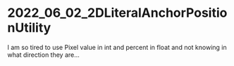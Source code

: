 # 2022_06_02_2DLiteralAnchorPositionUtility
I am so tired to use Pixel value in int and percent in float and not knowing in what direction they are...
